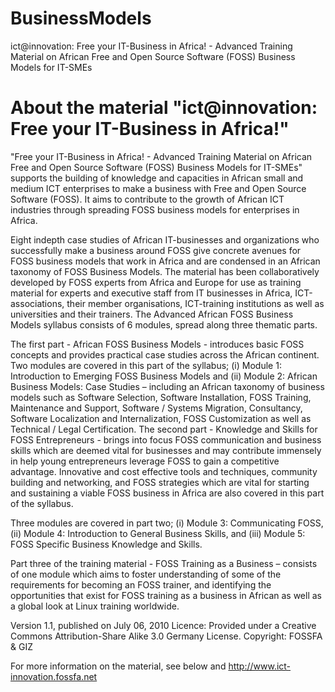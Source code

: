 # BusinessModels
ict@innovation: Free your IT-Business in Africa! - Advanced Training Material on African Free and Open Source Software (FOSS) Business Models for IT-SMEs

# About the material "ict@innovation: Free your IT-Business in Africa!"
"Free your IT-Business in Africa! - Advanced Training Material on African Free and Open Source
Software (FOSS) Business Models for IT-SMEs" supports the building of knowledge and capacities
in African small and medium ICT enterprises to make a business with Free and Open Source
Software (FOSS). It aims to contribute to the growth of African ICT industries through spreading
FOSS business models for enterprises in Africa.

Eight indepth case studies of African IT-businesses and organizations who successfully make a
business around FOSS give concrete avenues for FOSS business models that work in Africa and
are condensed in an African taxonomy of FOSS Business Models. The material has been
collaboratively developed by FOSS experts from Africa and Europe for use as training material for
experts and executive staff from IT businesses in Africa, ICT-associations, their member
organisations, ICT-training institutions as well as universities and their trainers.
The Advanced African FOSS Business Models syllabus consists of 6 modules, spread along three
thematic parts.

The first part - African FOSS Business Models - introduces basic FOSS concepts
and provides practical case studies across the African continent. Two modules are covered in this
part of the syllabus; 
(i) Module 1: Introduction to Emerging FOSS Business Models and 
(ii) Module 2: African Business Models: Case Studies – including an African taxonomy of business models
such as Software Selection, Software Installation, FOSS Training, Maintenance and Support,
Software / Systems Migration, Consultancy, Software Localization and Internalization, FOSS
Customization as well as Technical / Legal Certification.
The second part - Knowledge and Skills for FOSS Entrepreneurs - brings into focus FOSS
communication and business skills which are deemed vital for businesses and may contribute
immensely in help young entrepreneurs leverage FOSS to gain a competitive advantage.
Innovative and cost effective tools and techniques, community building and networking, and FOSS
strategies which are vital for starting and sustaining a viable FOSS business in Africa are also
covered in this part of the syllabus.

Three modules are covered in part two; 
(i) Module 3: Communicating FOSS, 
(ii) Module 4: Introduction to General Business Skills, and (iii) Module 5: FOSS Specific Business Knowledge
and Skills.

Part three of the training material - FOSS Training as a Business – consists of one module which
aims to foster understanding of some of the requirements for becoming an FOSS trainer, and
identifying the opportunities that exist for FOSS training as a business in African as well as a global
look at Linux training worldwide.

Version 1.1, published on July 06, 2010
Licence: Provided under a Creative Commons Attribution-Share Alike 3.0 Germany License.
Copyright: FOSSFA & GIZ

For more information on the material, see below and http://www.ict-innovation.fossfa.net
